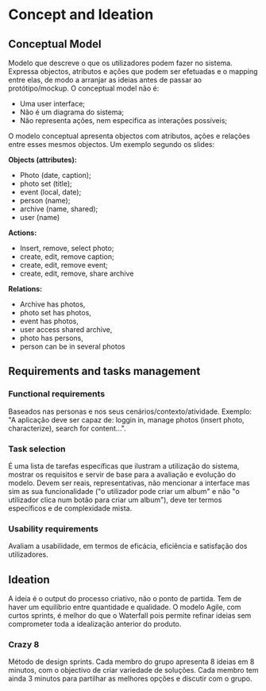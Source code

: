 # Concept and Ideation

## Conceptual Model

Modelo que descreve o que os utilizadores podem fazer no sistema. Expressa objectos, atributos e ações que podem ser efetuadas e o mapping entre elas, de modo a arranjar as ideias antes de passar ao protótipo/mockup. O conceptual model não é:

- Uma user interface;
- Não é um diagrama do sistema;
- Não representa ações, nem especifica as interações possíveis;

O modelo conceptual apresenta objectos com atributos, ações e relações entre esses mesmos objectos. Um exemplo segundo os slides:

**Objects (attributes):**
- Photo (date, caption);
- photo set (title);
- event (local, date);
- person (name);
- archive (name, shared);
- user (name)

**Actions:**
- Insert, remove, select photo;
- create, edit, remove caption;
- create, edit, remove event;
- create, edit, remove, share archive

**Relations:**
- Archive has photos,
- photo set has photos,
- event has photos,
- user access shared archive,
- photo has persons,
- person can be in several photos

## Requirements and tasks management

### Functional requirements

Baseados nas personas e nos seus cenários/contexto/atividade. Exemplo: "A aplicação deve ser capaz de: loggin in, manage photos (insert photo, characterize), search for content...".

### Task selection

É uma lista de tarefas específicas que ilustram a utilização do sistema, mostrar os requisitos e servir de base para a avaliação e evolução do modelo. Devem ser reais, representativas, não mencionar a interface mas sim as sua funcionalidade ("o utilizador pode criar um album" e não "o utilizador clica num botão para criar um album"), deve ter termos específicos e de complexidade mista.

### Usability requirements

Avaliam a usabilidade, em termos de eficácia, eficiência e satisfação dos utilizadores. 

## Ideation

A ideia é o output do processo criativo, não o ponto de partida. Tem de haver um equilíbrio entre quantidade e qualidade. O modelo Agile, com curtos sprints, é melhor do que o Waterfall pois permite refinar ideias sem comprometer toda a idealização anterior do produto.

### Crazy 8

Método de design sprints. Cada membro do grupo apresenta 8 ideias em 8 minutos, com o objectivo de criar variedade de soluções. Cada membro tem ainda 3 minutos para partilhar as melhores opções e discutir com o grupo.